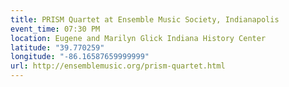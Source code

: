 ```yaml
---
title: PRISM Quartet at Ensemble Music Society, Indianapolis
event_time: 07:30 PM
location: Eugene and Marilyn Glick Indiana History Center
latitude: "39.770259"
longitude: "-86.16587659999999"
url: http://ensemblemusic.org/prism-quartet.html
---
```

